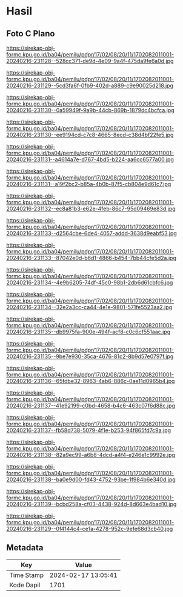 # Hasil

## Foto C Plano

https://sirekap-obj-formc.kpu.go.id/ba04/pemilu/pdpr/17/02/08/20/11/1702082011001-20240216-231128--528cc371-de9d-4e09-9a4f-475da9fe6a0d.jpg

https://sirekap-obj-formc.kpu.go.id/ba04/pemilu/pdpr/17/02/08/20/11/1702082011001-20240216-231129--5cd3fa6f-0fb9-402d-a889-c9e90025d218.jpg

https://sirekap-obj-formc.kpu.go.id/ba04/pemilu/pdpr/17/02/08/20/11/1702082011001-20240216-231130--0a59949f-9a9b-44cb-869b-1879dc4bcfca.jpg

https://sirekap-obj-formc.kpu.go.id/ba04/pemilu/pdpr/17/02/08/20/11/1702082011001-20240216-231130--ee9194cd-c7c8-4665-8ecd-c38d4bf22fe5.jpg

https://sirekap-obj-formc.kpu.go.id/ba04/pemilu/pdpr/17/02/08/20/11/1702082011001-20240216-231131--a4614a7e-d767-4bd5-b224-aa6cc6577a00.jpg

https://sirekap-obj-formc.kpu.go.id/ba04/pemilu/pdpr/17/02/08/20/11/1702082011001-20240216-231131--a19f2bc2-b85a-4b0b-87f5-cb804e9d61c7.jpg

https://sirekap-obj-formc.kpu.go.id/ba04/pemilu/pdpr/17/02/08/20/11/1702082011001-20240216-231132--ec8a81b3-e62e-4feb-86c7-95d09469e83d.jpg

https://sirekap-obj-formc.kpu.go.id/ba04/pemilu/pdpr/17/02/08/20/11/1702082011001-20240216-231133--d2564cbe-6de4-4057-addd-3638d9eabf53.jpg

https://sirekap-obj-formc.kpu.go.id/ba04/pemilu/pdpr/17/02/08/20/11/1702082011001-20240216-231133--87042e0d-b6d1-4866-b454-7bb44cfe5d2a.jpg

https://sirekap-obj-formc.kpu.go.id/ba04/pemilu/pdpr/17/02/08/20/11/1702082011001-20240216-231134--4e9b6205-74df-45c0-98b1-2db6d61cbfc6.jpg

https://sirekap-obj-formc.kpu.go.id/ba04/pemilu/pdpr/17/02/08/20/11/1702082011001-20240216-231134--32e2a3cc-ca44-4e1e-9801-571fe5523aa2.jpg

https://sirekap-obj-formc.kpu.go.id/ba04/pemilu/pdpr/17/02/08/20/11/1702082011001-20240216-231135--db9975fa-900e-494f-acf8-c0c6cf551aac.jpg

https://sirekap-obj-formc.kpu.go.id/ba04/pemilu/pdpr/17/02/08/20/11/1702082011001-20240216-231135--9be7e930-35ca-4676-81c2-8b9d57e0797f.jpg

https://sirekap-obj-formc.kpu.go.id/ba04/pemilu/pdpr/17/02/08/20/11/1702082011001-20240216-231136--65fdbe32-8963-4ab6-886c-0ae11d0965b4.jpg

https://sirekap-obj-formc.kpu.go.id/ba04/pemilu/pdpr/17/02/08/20/11/1702082011001-20240216-231137--41e92199-c0bd-4658-b4c6-463c07f6d88c.jpg

https://sirekap-obj-formc.kpu.go.id/ba04/pemilu/pdpr/17/02/08/20/11/1702082011001-20240216-231137--fb58d738-5079-4f1e-b253-94f865fd7c9a.jpg

https://sirekap-obj-formc.kpu.go.id/ba04/pemilu/pdpr/17/02/08/20/11/1702082011001-20240216-231138--82a9ec99-a6b8-4dcd-a4f4-e246e1c9992e.jpg

https://sirekap-obj-formc.kpu.go.id/ba04/pemilu/pdpr/17/02/08/20/11/1702082011001-20240216-231138--ba0e9d00-fd43-4752-93be-1f984b6e340d.jpg

https://sirekap-obj-formc.kpu.go.id/ba04/pemilu/pdpr/17/02/08/20/11/1702082011001-20240216-231139--bcbd258a-cf03-4438-924d-8d663e4bad10.jpg

https://sirekap-obj-formc.kpu.go.id/ba04/pemilu/pdpr/17/02/08/20/11/1702082011001-20240216-231129--0f4144c4-ce1a-4278-952c-9efe68d3cb40.jpg


## Metadata

| Key        | Value               |
| ---------- | ------------------- |
| Time Stamp | 2024-02-17 13:05:41 |
| Kode Dapil | 1701                |



